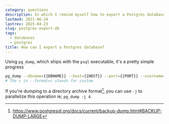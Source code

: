 ```yaml
---
category: questions
description: In which I remind myself how to export a Postgres database
lastmod: 2021-06-24
lastrev: 2025-04-23
slug: postgres-export-db
tags:
  - databases
  - postgres
title: How can I export a Postgres database?
---
```

Using `pg_dump`, which ships with the `psql` executable, it's a pretty simple progress

```bash
pg_dump --dbname={{DBNAME}} --host={{HOST}} --port={{PORT}} --username={{USERNAME}} --password --format=c > {{NAME}}.dump
# The c in --format=c stands for custom
```

If you're dumping to a directory archive format[^1], you can use `-j` to parallelize this operation ie; `pg_dump -j 4`.

[^1]: https://www.postgresql.org/docs/current/backup-dump.html#BACKUP-DUMP-LARGE